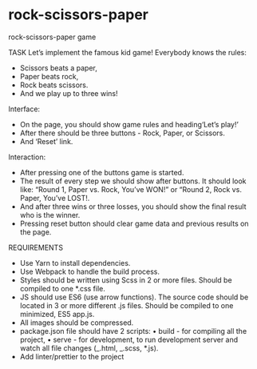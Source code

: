# rock-scissors-paper

rock-scissors-paper game

TASK Let’s implement the famous kid game! Everybody knows the rules:

- Scissors beats a paper,
- Paper beats rock,
- Rock beats scissors.
- And we play up to three wins!

Interface:

- On the page, you should show game rules and heading‘Let’s play!’
- After there should be three buttons - Rock, Paper, or Scissors.
- And ‘Reset’ link.

Interaction:

- After pressing one of the buttons game is started.
- The result of every step we should show after buttons. It should look like:
  “Round 1, Paper vs. Rock, You’ve WON!” or “Round 2, Rock vs. Paper, You’ve
  LOST!.
- And after three wins or three losses, you should show the final result who is
  the winner.
- Pressing reset button should clear game data and previous results on the page.

REQUIREMENTS

- Use Yarn to install dependencies.
- Use Webpack to handle the build process.
- Styles should be written using Scss in 2 or more files. Should be compiled to
  one \*.css file.
- JS should use ES6 (use arrow functions). The source code should be located in
  3 or more different .js files. Should be compiled to one minimized, ES5
  app.js.
- All images should be compressed.
- package.json file should have 2 scripts: • build - for compiling all the
  project, • serve - for development, to run development server and watch all
  file changes (_.html, _.scss, \*.js).
- Add linter/prettier to the project
